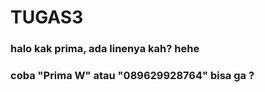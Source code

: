 # TUGAS3

### halo kak prima, ada linenya kah? hehe

### coba "Prima W" atau "089629928764" bisa ga ?
